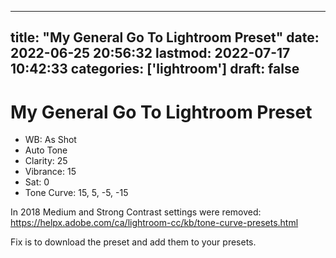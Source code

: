 
---
title: "My General Go To Lightroom Preset"
date: 2022-06-25 20:56:32
lastmod: 2022-07-17 10:42:33
categories: ['lightroom']
draft: false
---


# My General Go To Lightroom Preset
* WB: As Shot
* Auto Tone
* Clarity: 25
* Vibrance: 15
* Sat: 0
* Tone Curve: 15, 5, -5, -15

In 2018 Medium and Strong Contrast settings were removed: https://helpx.adobe.com/ca/lightroom-cc/kb/tone-curve-presets.html

Fix is to download the preset and add them to your presets.

<!-- #public #lightroom -->

<!-- {BearID:193E68B4-E64E-4E29-8F04-0E1B6C98730B-1481-000015B9318D5B7A} -->
